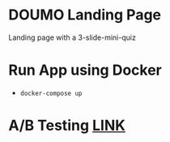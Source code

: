 # DOUMO Landing Page
Landing page with a 3-slide-mini-quiz

# Run App using Docker
- ```docker-compose up```

# A/B Testing [LINK](https://docs.google.com/document/d/14WCe5cNbU0Lw65BDxpJvDYSWKzl7aRqxFM0Wd0xrb3g/edit?usp=sharing)
